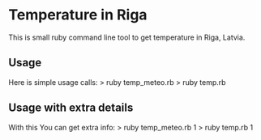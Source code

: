 Temperature in Riga
====================

This is small ruby command line tool to get temperature in Riga, Latvia.

Usage
---------------------

Here is simple usage calls:
    > ruby temp_meteo.rb
    > ruby temp.rb

Usage with extra details
---------------------

With this You can get extra info:
    > ruby temp_meteo.rb 1
    > ruby temp.rb 1